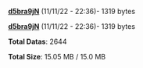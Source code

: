 [**d5bra9jN**](/data/d5bra9jN.txt) (11/11/22 - 22:36)- 1319 bytes

[**d5bra9jN**](/data/d5bra9jN.txt) (11/11/22 - 22:36)- 1319 bytes

**Total Datas**: 2644

**Total Size**: 15.05 MB / 15.0 MB